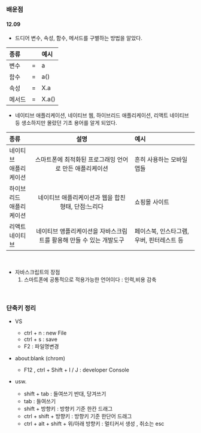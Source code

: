 ### 배운점

#### 12.09
- 드디어 변수, 속성, 함수, 메서드를 구별하는 방법을 알았다.

|종류 | | 예시|
|:--|:--:|:--|
|변수| = |a|
|함수| = |a()|
|속성| = | X.a|
|메서드| = |X.a()|


- 네이티브 애플리케이션, 네이티브 웹, 하이브리드 애플리케이션, 리액트 네이티브 등 생소하지만 몰랐던 기초 용어를 알게 되었다.

|종류 |설명 | 예시|
|:--|:--:|:--|
|네이티브 <br> 애플리케이션| 스마트폰에 최적화된 프로그래밍 언어로 만든 애플리케이션 | 흔히 사용하는 모바일 앱들|
|하이브리드 <br> 애플리케이션| 네이티브 애플리케이션과 웹을 합친 형태, 단점:느리다 | 쇼핑몰 사이트|
|리액트 <br> 네이티브| 네이티브 앵플리케이션을 자바스크림트를 활용해 만들 수 있는 개발도구 |페이스북, 인스타그램, 우버, 핀터레스트 등|

<br>

- 자바스크립트의 장점
    1. 스마트폰에 공통적으로 적용가능한 언어이다 : 인력,비용 감축

<br>


### 단축키 정리
- VS 
    - ctrl + n : new File
    - ctrl + s : save
    - F2 : 파일명변경
- about:blank (chrom)
    - F12 , ctrl + Shift + I / J : developer Console

- usw.
    - shift + tab : 들여쓰기 반대, 당겨쓰기
    - tab : 들여쓰기
    - shift + 방향키 : 방향키 기준 한칸 드래그
    - ctrl + shift + 방향키 : 방향키 기준 한단어 드래그
    - ctrl + alt + shift + 위/아래 방향키 : 멀티커서 생성 , 취소는 esc
